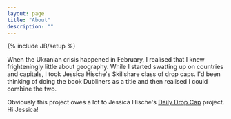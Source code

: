 ```yaml
---
layout: page
title: "About"
description: ""
---
```

{% include JB/setup %}

When the Ukranian crisis happened in February, I realised that I knew frighteningly little about geography. While I started swatting up on countries and capitals, I took Jessica Hische's Skillshare class of drop caps. I'd been thinking of doing the book Dubliners as a title and then realised I could combine the two.

Obviously this project owes a lot to Jessica Hische's [Daily Drop Cap](http://dailydropcap.com) project. Hi Jessica! 